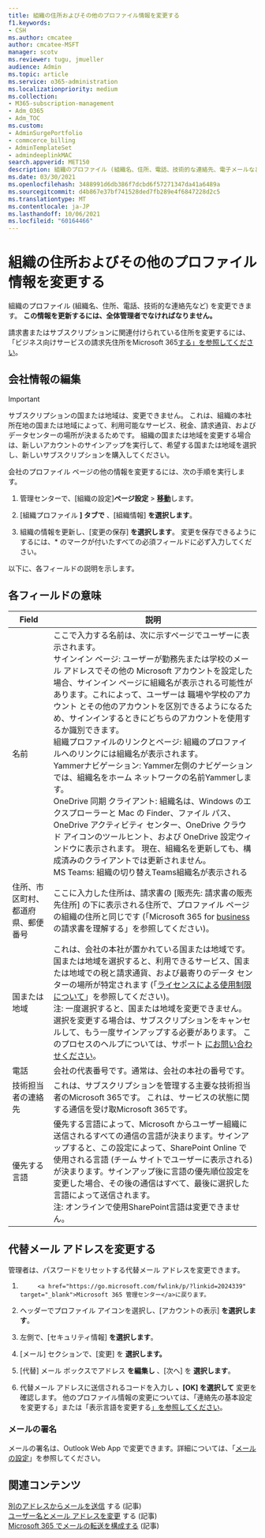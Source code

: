 ```yaml
---
title: 組織の住所およびその他のプロファイル情報を変更する
f1.keywords:
- CSH
ms.author: cmcatee
author: cmcatee-MSFT
manager: scotv
ms.reviewer: tugu, jmueller
audience: Admin
ms.topic: article
ms.service: o365-administration
ms.localizationpriority: medium
ms.collection:
- M365-subscription-management
- Adm_O365
- Adm_TOC
ms.custom:
- AdminSurgePortfolio
- commcerce_billing
- AdminTemplateSet
- admindeeplinkMAC
search.appverid: MET150
description: 組織のプロファイル (組織名、住所、電話、技術的な連絡先、電子メールなど) を変更します。
ms.date: 03/30/2021
ms.openlocfilehash: 3488991d6db386f7dcbd6f57271347da41a6489a
ms.sourcegitcommit: d4b867e37bf741528ded7fb289e4f6847228d2c5
ms.translationtype: MT
ms.contentlocale: ja-JP
ms.lasthandoff: 10/06/2021
ms.locfileid: "60164466"
---
```

# <a name="change-your-organizations-address-technical-contact-and-more"></a>組織の住所およびその他のプロファイル情報を変更する
  
組織のプロファイル (組織名、住所、電話、技術的な連絡先など) を変更できます。 **この情報を更新するには、全体管理者でなければなりません。**
  
請求書またはサブスクリプションに関連付けられている住所を変更するには、「ビジネス向けサービスの請求先住所をMicrosoft 365[する」を参照してください](../../commerce/billing-and-payments/change-your-billing-addresses.md)。

## <a name="edit-organization-information"></a>会社情報の編集

> [!IMPORTANT]
> サブスクリプションの国または地域は、変更できません。 これは、組織の本社所在地の国または地域によって、利用可能なサービス、税金、請求通貨、およびデータセンターの場所が決まるためです。 組織の国または地域を変更する場合は、新しいアカウントのサインアップを実行して、希望する国または地域を選択し、新しいサブスクリプションを購入してください。

会社のプロファイル ページの他の情報を変更するには、次の手順を実行します。
  
1. 管理センターで、[組織の設定]**ページ設定** \> <a href="https://go.microsoft.com/fwlink/p/?linkid=2053743" target="_blank">**移動**</a>します。

2. [組織プロファイル **] タブで** 、[組織情報] **を選択します**。

3. 組織の情報を更新し、[変更の保存] **を選択します**。 変更を保存できるようにするには、* のマークが付いたすべての必須フィールドに必ず入力してください。

以下に、各フィールドの説明を示します。

## <a name="what-do-these-fields-mean"></a>各フィールドの意味

|**Field**  |**説明**  |
|---------|---------|
|名前  <br/>   | ここで入力する名前は、次に示すページでユーザーに表示されます。  <br/>  サインイン ページ: ユーザーが勤務先または学校のメール アドレスでその他の Microsoft アカウントを設定した場合、サインイン ページに組織名が表示される可能性があります。これによって、ユーザーは 職場や学校のアカウント とその他のアカウントを区別できるようになるため、サインインするときにどちらのアカウントを使用するか識別できます。  <br/>  組織プロファイルのリンクとページ: 組織のプロファイルへのリンクには組織名が表示されます。  <br/>  Yammerナビゲーション: Yammer左側のナビゲーションでは、組織名をホーム ネットワークの名前Yammerします。  <br/> OneDrive 同期 クライアント: 組織名は、Windows のエクスプローラーと Mac の Finder、ファイル パス、OneDrive アクティビティ センター、OneDrive クラウド アイコンのツールヒント、および OneDrive 設定ウィンドウに表示されます。 現在、組織名を更新しても、構成済みのクライアントでは更新されません。 <br/> MS Teams: 組織の切り替えTeams組織名が表示される <br/>  |
|住所、市区町村、都道府県、郵便番号  <br/>     | ここに入力した住所は、請求書の [販売先: 請求書の販売先住所] の下に表示される住所で、プロファイル ページの組織の住所と同じです (「Microsoft 365 for [business](../../commerce/billing-and-payments/understand-your-invoice2.md)の請求書を理解する」を参照してください)。  <br/>        |
|国または地域  <br/>    | これは、会社の本社が置かれている国または地域です。国または地域を選択すると、利用できるサービス、国または地域での税と請求通貨、および最寄りのデータ センターの場所が特定されます (「[ライセンスによる使用制限について](https://office.microsoft.com/redir/FX103037529)」を参照してください)。  <br/>注: 一度選択すると、国または地域を変更できません。 選択を変更する場合は、サブスクリプションをキャンセルして、もう一度サインアップする必要があります。 このプロセスのヘルプについては、サポート [にお問い合わせください](../../business-video/get-help-support.md)。        |
|電話  <br/>     | 会社の代表番号です。通常は、会社の本社の番号です。  <br/>        |
|技術担当者の連絡先  <br/> |これは、サブスクリプションを管理する主要な技術担当者のMicrosoft 365です。 これは、サービスの状態に関する通信を受け取Microsoft 365です。  <br/> |
|優先する言語  <br/> |優先する言語によって、Microsoft からユーザー組織に送信されるすべての通信の言語が決まります。サインアップすると、この設定によって、SharePoint Online で使用される言語 (チーム サイトでユーザーに表示される) が決まります。サインアップ後に言語の優先順位設定を変更した場合、その後の通信はすべて、最後に選択した言語によって送信されます。    <br/> 注: オンラインで使用SharePoint言語は変更できません。           |

## <a name="change-your-alternate-email-address"></a>代替メール アドレスを変更する

管理者は、パスワードをリセットする代替メール アドレスを変更できます。

1. 
            <a href="https://go.microsoft.com/fwlink/p/?linkid=2024339" target="_blank">Microsoft 365 管理センター</a>に戻ります。

2. ヘッダーでプロファイル アイコンを選択し、[アカウントの表示] **を選択します**。

3. 左側で、[セキュリティ情報] **を選択します**。

4. [メール] セクションで、[変更] を **選択します。**

5. [代替] メール ボックスでアドレス **を編集し** 、[次へ] を **選択します**。

6. 代替メール アドレスに送信されるコードを入力し **、[OK] を選択して** 変更を確認します。
他のプロファイル情報の変更については、「連絡先[](change-contact-preferences.md)の基本設定を変更する」または「表示言語を変更する[」を参照してください](https://support.microsoft.com/office/6f238bff-5252-441e-b32b-655d5d85d15b.aspx)。
  
### <a name="email-signatures"></a>メールの署名
  
メールの署名は、Outlook Web App で変更できます。詳細については、「[メールの設定](https://support.microsoft.com/office/30c69a79-efc6-42d2-b740-4bf1c1f8a01c)」を参照してください。

## <a name="related-content"></a>関連コンテンツ

[別のアドレスからメールを送信](https://support.microsoft.com/office/ccba89cb-141c-4a36-8c56-6d16a8556d2e) する (記事)\
[ユーザー名とメール アドレスを変更](../add-users/change-a-user-name-and-email-address.md) する (記事)\
[Microsoft 365 でメールの転送を構成する](../email/configure-email-forwarding.md) (記事)
